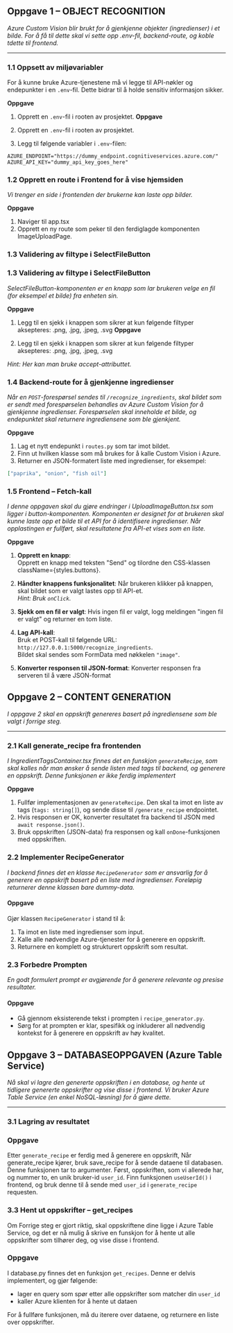 ## Oppgave 1 – OBJECT RECOGNITION

_Azure Custom Vision blir brukt for å gjenkjenne objekter (ingredienser) i et bilde. For å få til dette skal vi sette opp .env-fil, backend-route, og koble tdette til frontend._

---

### 1.1 Oppsett av miljøvariabler

For å kunne bruke Azure-tjenestene må vi legge til API-nøkler og endepunkter i en `.env`-fil. Dette bidrar til å holde sensitiv informasjon sikker.

**Oppgave**

1. Opprett en `.env`-fil i rooten av prosjektet.
**Oppgave**

1. Opprett en `.env`-fil i rooten av prosjektet.
2. Legg til følgende variabler i `.env`-filen:

```
AZURE_ENDPOINT="https://dummy_endpoint.cognitiveservices.azure.com/"
AZURE_API_KEY="dummy_api_key_goes_here"
```

### 1.2 Opprett en route i Frontend for å vise hjemsiden

_Vi trenger en side i frontenden der brukerne kan laste opp bilder._

**Oppgave**


1. Naviger til app.tsx
2. Opprett en ny route som peker til den ferdiglagde komponenten ImageUploadPage.

### 1.3 Validering av filtype i SelectFileButton
### 1.3 Validering av filtype i SelectFileButton

_SelectFileButton-komponenten er en knapp som lar brukeren velge en fil (for eksempel et bilde) fra enheten sin._

**Oppgave**

1. Legg til en sjekk i knappen som sikrer at kun følgende filtyper aksepteres: .png, .jpg, .jpeg, .svg
**Oppgave**

1. Legg til en sjekk i knappen som sikrer at kun følgende filtyper aksepteres: .png, .jpg, .jpeg, .svg

*Hint: Her kan man bruke accept-attributtet.*

### 1.4 Backend-route for å gjenkjenne ingredienser

*Når en `POST`-forespørsel sendes til `/recognize_ingredients`, skal bildet som er sendt med forespørselen behandles av Azure Custom Vision for å gjenkjenne ingredienser. Forespørselen skal inneholde et bilde, og endepunktet skal returnere ingrediensene som ble gjenkjent.*

**Oppgave**

1.  Lag et nytt endepunkt i `routes.py` som tar imot bildet.
2.  Finn ut hvilken klasse som må brukes for å kalle Custom Vision i Azure.
3.  Returner en JSON-formatert liste med ingredienser, for eksempel:

```json
["paprika", "onion", "fish oil"]
```

### 1.5 Frontend – Fetch-kall

*I denne oppgaven skal du gjøre endringer i UploadImageButton.tsx som ligger i button-komponenten. Komponenten er designet for at brukeren skal kunne laste opp et bilde til et API for å identifisere ingredienser. Når opplastingen er fullført, skal resultatene fra API-et vises som en liste.*

**Oppgave**

1.  **Opprett en knapp**:  
     Opprett en knapp med teksten "Send" og tilordne den CSS-klassen className={styles.buttons}.
2.  **Håndter knappens funksjonalitet**:
    Når brukeren klikker på knappen, skal bildet som er valgt lastes opp til API-et.  
     _Hint: Bruk `onClick`._
3.  **Sjekk om en fil er valgt**:
    Hvis ingen fil er valgt, logg meldingen "ingen fil er valgt" og returner en tom liste.

4.  **Lag API-kall**:  
     Bruk et POST-kall til følgende URL:  
     `http://127.0.0.1:5000/recognize_ingredients`.  
     Bildet skal sendes som FormData med nøkkelen `"image"`.

5.  **Konverter responsen til JSON-format**:
    Konverter responsen fra serveren til å være JSON-format

## Oppgave 2 – CONTENT GENERATION

_I oppgave 2 skal en oppskrift genereres basert på ingrediensene som ble valgt i forrige steg._

---

### 2.1 Kall generate_recipe fra frontenden

*I IngredientTagsContainer.tsx finnes det en funskjon `generateRecipe`, som skal kalles når man ønsker å sende listen med tags til backend, og generere en oppskrift. Denne funksjonen er ikke ferdig implementert*

**Oppgave**
1. Fullfør implementasjonen av `generateRecipe`. Den skal ta imot en liste av tags (`tags: string[]`), og sende disse til `/generate_recipe` endpointet.
2. Hvis responsen er OK, konverter resultatet fra backend til JSON med `await response.json()`.
3. Bruk oppskriften (JSON-data) fra responsen og kall `onDone`-funksjonen med oppskriften.

### 2.2 Implementer RecipeGenerator

*I backend finnes det en klasse `RecipeGenerator` som er ansvarlig for å generere en oppskrift basert på en liste med
ingredienser. Foreløpig returnerer denne klassen bare dummy-data.*

#### Oppgave

Gjør klassen `RecipeGenerator` i stand til å:

1. Ta imot en liste med ingredienser som input.
2. Kalle alle nødvendige Azure-tjenester for å generere en oppskrift.
3. Returnere en komplett og strukturert oppskrift som resultat.

### 2.3 Forbedre Prompten

*En godt formulert prompt er avgjørende for å generere relevante og presise resultater.*

#### Oppgave

- Gå gjennom eksisterende tekst i prompten i `recipe_generator.py`.
- Sørg for at prompten er klar, spesifikk og inkluderer all nødvendig kontekst for å generere en oppskrift av høy
  kvalitet.

## Oppgave 3 – DATABASEOPPGAVEN (Azure Table Service)

*Nå skal vi lagre den genererte oppskriften i en database, og hente ut tidligere genererte oppskrifter og vise disse i
frontend. Vi bruker Azure Table Service (en enkel NoSQL-løsning) for å
gjøre dette.*

---

### 3.1 Lagring av resultatet

### Oppgave

Etter `generate_recipe` er ferdig med å generere en oppskrift,
Når generate_recipe kjører, bruk save_recipe for å sende dataene til databasen. Denne funksjonen tar to argumenter.
Først, oppskriften, som vi allerede har, og nummer to, en unik bruker-id `user_id`. Finn funksjonen `useUserId()` i
frontend, og bruk denne til å sende med `user_id` i `generate_recipe` requesten.

### 3.3 Hent ut oppskrifter – get_recipes

Om Forrige steg er gjort riktig, skal
oppskriftene dine ligge i Azure Table Service, og det er nå mulig å skrive en funskjon for å hente ut alle oppskrifter
som tilhører deg, og vise disse i frontend.

### Oppgave

I database.py finnes det en funksjon `get_recipes`. Denne er delvis implementert, og gjør følgende:

- lager en query som spør etter alle oppskrifter som matcher din `user_id`
- kaller Azure klienten for å hente ut dataen

For å fullføre funksjonen, må du iterere over dataene, og returnere en liste over oppskrifter.
